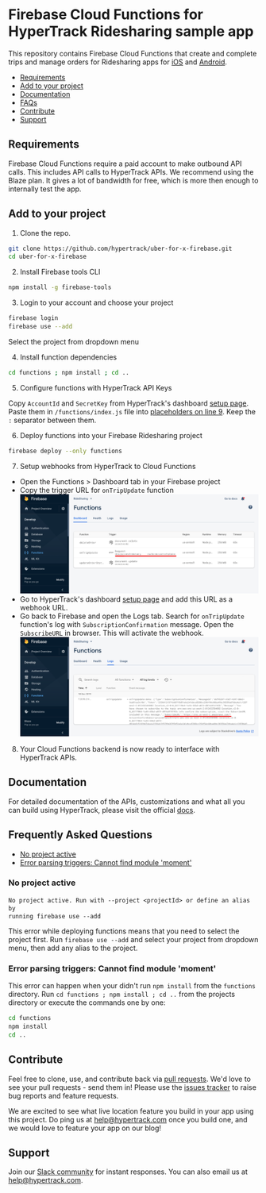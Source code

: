 # Firebase Cloud Functions for HyperTrack Ridesharing sample app

This repository contains Firebase Cloud Functions that create and complete trips and manage orders for Ridesharing apps for [iOS](https://github.com/hypertrack/ridesharing-ios) and [Android](https://github.com/hypertrack/ridesharing-android).

* [Requirements](#requirements)
* [Add to your project](#add-to-your-project)
* [Documentation](#documentation)
* [FAQs](#frequently-asked-questions)
* [Contribute](#contribute)
* [Support](#support)

## Requirements

Firebase Cloud Functions require a paid account to make outbound API calls. This includes API calls to HyperTrack APIs. We recommend using the Blaze plan. It gives a lot of bandwidth for free, which is more then enough to internally test the app.

## Add to your project

1. Clone the repo.

```bash
git clone https://github.com/hypertrack/uber-for-x-firebase.git
cd uber-for-x-firebase
```

2. Install Firebase tools CLI

```bash
npm install -g firebase-tools
```

3. Login to your account and choose your project

```bash
firebase login
firebase use --add
```
Select the project from dropdown menu


4. Install function dependencies

```bash
cd functions ; npm install ; cd ..
```

5. Configure functions with HyperTrack API Keys

Copy `AccountId` and `SecretKey` from HyperTrack's dashboard [setup page](https://dashboard.hypertrack.com/setup). Paste them in `/functions/index.js` file into [placeholders on line 9](https://github.com/hypertrack/ridesharing-firebase/blob/875bf0a719153eecdd6eb5694e4a1c715142d242/functions/index.js#L9). Keep the `:` separator between them.

6. Deploy functions into your Firebase Ridesharing project

```bash
firebase deploy --only functions
```

7. Setup webhooks from HyperTrack to Cloud Functions

* Open the Functions > Dashboard tab in your Firebase project
* Copy the trigger URL for `onTripUpdate` function
  ![Functions Dashboard](Images/FunctionsDashboard.png)
* Go to HyperTrack's dashboard [setup page](https://dashboard.hypertrack.com/setup) and add this URL as a webhook URL.
* Go back to Firebase and open the Logs tab. Search for `onTripUpdate` function's log with `SubscriptionConfirmation` message. Open the `SubscribeURL` in browser. This will activate the webhook.
  ![Functions Logs](Images/FunctionsLogs.png)

8. Your Cloud Functions backend is now ready to interface with HyperTrack APIs.

## Documentation

For detailed documentation of the APIs, customizations and what all you can build using HyperTrack, please visit the official [docs](https://docs.hypertrack.com/).

## Frequently Asked Questions

* [No project active](#no-project-active)
* [Error parsing triggers: Cannot find module 'moment'](#error-parsing-triggers-cannot-find-module-moment)

### No project active

```
No project active. Run with --project <projectId> or define an alias by
running firebase use --add
```

This error while deploying functions means that you need to select the project first. Run `firebase use --add` and select your project from dropdown menu, then add any alias to the project.

### Error parsing triggers: Cannot find module 'moment'

This error can happen when your didn't run `npm install` from the `functions` directory. Run `cd functions ; npm install ; cd ..` from the projects directory or execute the commands one by one:

```bash
cd functions
npm install
cd ..
```

## Contribute
Feel free to clone, use, and contribute back via [pull requests](https://help.github.com/articles/about-pull-requests/). We'd love to see your pull requests - send them in! Please use the [issues tracker](https://github.com/hypertrack/ridesharing-firebase/issues) to raise bug reports and feature requests.

We are excited to see what live location feature you build in your app using this project. Do ping us at help@hypertrack.com once you build one, and we would love to feature your app on our blog!

## Support
Join our [Slack community](https://join.slack.com/t/hypertracksupport/shared_invite/enQtNDA0MDYxMzY1MDMxLTdmNDQ1ZDA1MTQxOTU2NTgwZTNiMzUyZDk0OThlMmJkNmE0ZGI2NGY2ZGRhYjY0Yzc0NTJlZWY2ZmE5ZTA2NjI) for instant responses. You can also email us at help@hypertrack.com.
